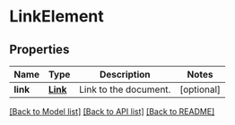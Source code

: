 # LinkElement

## Properties
Name | Type | Description | Notes
------------ | ------------- | ------------- | -------------
**link** | [**Link**](Link.md) | Link to the document. | [optional] 

[[Back to Model list]](../README.md#documentation-for-models) [[Back to API list]](../README.md#documentation-for-api-endpoints) [[Back to README]](../README.md)


